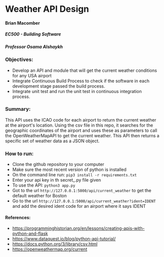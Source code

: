 # Weather API Design

#### Brian Macomber 
##### EC500 - Building Software
##### Professor Osama Alshaykh


### Objectives:
- Develop an API and module that will get the current weather conditions for any USA airport
- Integrate Continuous Build Process to check if the software in each development stage passed the build process. 
- Integrate unit test and run the unit test in continuous integration process.

### Summary:
This API uses the ICAO code for each airport to return the current weather at the airport's location. Using the csv file in this repo, it searches for the geographic coordinates of the airport and uses these as parameters to call the OpenWeatherMapAPI to get the current weather. This API then returns a specific set of weather data as a JSON object.


### How to run:
- Clone the github repository to your computer
- Make sure the most recent version of python is installed
- On the command line run:
    `pip3 install -r requirements.txt`
- Enter your api key in th secret_.py file given
- To use the API:
    `python3 app.py`
- Got to the url `http://127.0.0.1:5000/api/current_weather` to get the default weather for Boston
- Go to the url `http://127.0.0.1:5000/api/current_weather?ident=IDENT` and add the desired ident code for an airport where it says IDENT


#### References:
- https://programminghistorian.org/en/lessons/creating-apis-with-python-and-flask
- https://www.dataquest.io/blog/python-api-tutorial/
- https://docs.python.org/3/library/csv.html
- https://openweathermap.org/current
